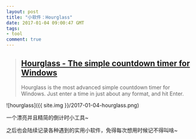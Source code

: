 ```yaml
---
layout: post
title: "小软件：Hourglass"
date: 2017-01-04 09:00:47 GMT
tags:
- tool
comment: true
---
```


> ## [Hourglass - The simple countdown timer for Windows](https://chris.dziemborowicz.com/apps/hourglass/)
> Hourglass is the most advanced simple countdown timer for Windows. Just enter a time in just about any format, and hit Enter.

![hourglass]({{ site.img }}/2017-01-04-hourglass.png)

一个漂亮并且精简的倒计时小工具~

之后也会陆续记录各种遇到的实用小软件，免得每次想用时候记不得叫啥~
